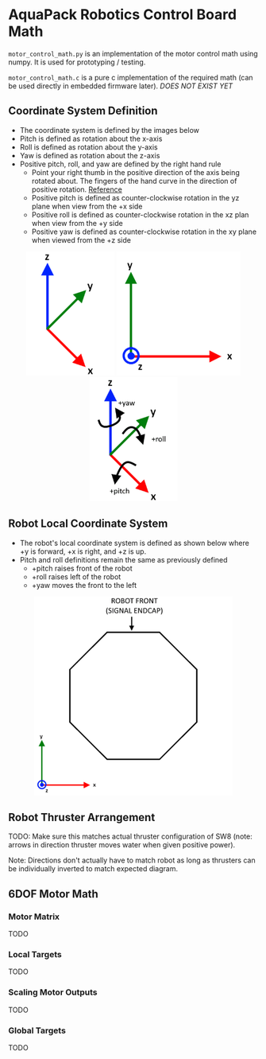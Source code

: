 # AquaPack Robotics Control Board Math

`motor_control_math.py` is an implementation of the motor control math using numpy. It is used for prototyping / testing.

`motor_control_math.c` is a pure c implementation of the required math (can be used directly in embedded firmware later). *DOES NOT EXIST YET*


## Coordinate System Definition

- The coordinate system is defined by the images below
- Pitch is defined as rotation about the x-axis
- Roll is defined as rotation about the y-axis
- Yaw is defined as rotation about the z-axis
- Positive pitch, roll, and yaw are defined by the right hand rule
    - Point your right thumb in the positive direction of the axis being rotated about. The fingers of the hand curve in the direction of positive rotation. [Reference](https://en.wikipedia.org/wiki/Right-hand_rule)
    - Positive pitch is defined as counter-clockwise rotation in the yz plane when view from the +x side
    - Positive roll is defined as counter-clockwise rotation in the xz plan when view from the +y side
    - Positive yaw is defined as counter-clockwise rotation in the xy plane when viewed from the +z side

<p align="center">
    <img height="250" src="./img/coord_system_1.png">
    <img height="250" src="./img/coord_system_2.png">
    <img height="250" src="./img/coord_system_rotations.png">
</p>


## Robot Local Coordinate System

- The robot's local coordinate system is defined as shown below where +y is forward, +x is right, and +z is up.
- Pitch and roll definitions remain the same as previously defined
    - +pitch raises front of the robot
    - +roll raises left of the robot
    - +yaw moves the front to the left

<p align="center">
    <img height="400" src="./img/robot_local_coord.png">
</p>


## Robot Thruster Arrangement

TODO: Make sure this matches actual thruster configuration of SW8 (note: arrows in direction thruster moves water when given positive power).

Note: Directions don't actually have to match robot as long as thrusters can be individually inverted to match expected diagram.


## 6DOF Motor Math

### Motor Matrix

TODO

### Local Targets

TODO


### Scaling Motor Outputs

TODO


### Global Targets

TODO
